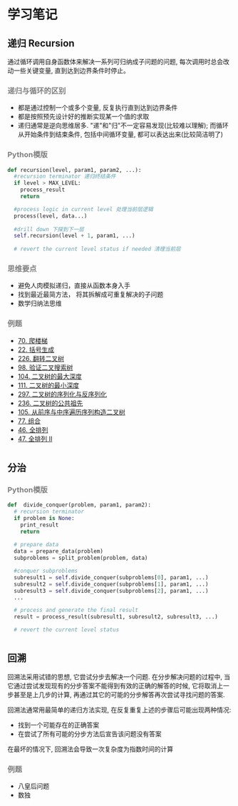 # 学习笔记 #


## **递归 Recursion** ##
通过循环调用自身函数体来解决一系列可归纳成子问题的问题, 每次调用时总会改动一些关键变量, 直到达到边界条件时停止。

### <label style="color:grey">递归与循环的区别</label> ###
+ 都是通过控制一个或多个变量, 反复执行直到达到边界条件
+ 都是按照预先设计好的推断实现某一个值的求取
+ 递归通常是逆向思维居多. "递"和"归"不一定容易发现(比较难以理解); 而循环从开始条件到结束条件, 包括中间循环变量, 都可以表达出来(比较简洁明了)

### <label style="color:grey">Python模版</label> ###
```python
def recursion(level, param1, param2, ...):
  #recursion terminator 递归终结条件
  if level > MAX_LEVEL:
    process_result
    return

  #process logic in current level 处理当前层逻辑
  process(level, data...)
  
  #drill down 下探到下一层
  self.recursion(level + 1, param1, ...)
  
  # revert the current level status if needed 清理当前层
```

### <label style="color:grey">思维要点</label> ###
+ 避免人肉模拟递归，直接从函数本身入手
+ 找到最近最简方法， 将其拆解成可重复解决的子问题
+ 数学归纳法思维

### <label style="color:grey">例题</label> ###
+ [70. 爬楼梯](https://leetcode-cn.com/problems/climbing-stairs/)
+ [22. 括号生成](https://leetcode-cn.com/problems/generate-parentheses/)
+ [226. 翻转二叉树](https://leetcode-cn.com/problems/invert-binary-tree/description/)
+ [98. 验证二叉搜索树](https://leetcode-cn.com/problems/validate-binary-search-tree/)
+ [104. 二叉树的最大深度](https://leetcode-cn.com/problems/maximum-depth-of-binary-tree/)
+ [111. 二叉树的最小深度](https://leetcode-cn.com/problems/minimum-depth-of-binary-tree/)
+ [297. 二叉树的序列化与反序列化](https://leetcode-cn.com/problems/serialize-and-deserialize-binary-tree/)
+ [236. 二叉树的公共祖先](https://leetcode-cn.com/problems/lowest-common-ancestor-of-a-binary-tree/)
+ [105. 从前序与中序遍历序列构造二叉树](https://leetcode-cn.com/problems/construct-binary-tree-from-preorder-and-inorder-traversal/)
+ [77. 组合](https://leetcode-cn.com/problems/combinations/)
+ [46. 全排列](https://leetcode-cn.com/problems/permutations/)
+ [47. 全排列 II](https://leetcode-cn.com/problems/permutations-ii/)

# #
## **分治** ##

### <label style="color:grey">Python模版</label> ###
```python
def  divide_conquer(problem, param1, param2):
  # recursion terminator
  if problem is None:
    print_result
    return
  
  # prepare data
  data = prepare_data(problem)
  subproblems = split_problem(problem, data)

  #conquer subproblems
  subresult1 = self.divide_conquer(subproblems[0], param1, ...)
  subresult2 = self.divide_conquer(subproblems[1], param1, ...)
  subresult3 = self.divide_conquer(subproblems[2], param1, ...)
  ...

  # process and generate the final result
  result = process_result(subresult1, subresult2, subresult3, ...)

  # revert the current level status
```


# #
## **回溯** ##
回溯法采用试错的思想, 它尝试分步去解决一个问题. 在分步解决问题的过程中, 当它通过尝试发现现有的分步答案不能得到有效的正确的解答的时候, 它将取消上一步甚至是上几步的计算, 再通过其它的可能的分步解答再次尝试寻找问题的答案.

回溯法通常用最简单的递归方法实现, 在反复重复上述的步骤后可能出现两种情况:
+ 找到一个可能存在的正确答案
+ 在尝试了所有可能的分步方法后宣告该问题没有答案

在最坏的情况下, 回溯法会导致一次复杂度为指数时间的计算

### <label style="color:grey">例题</label> ###
+ 八皇后问题
+ 数独


